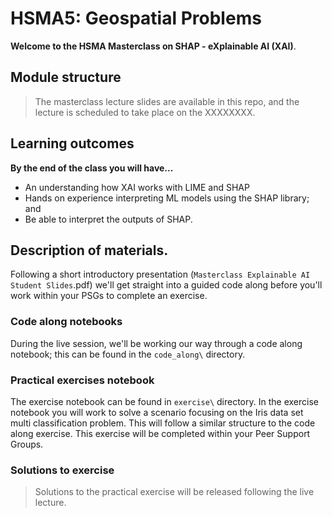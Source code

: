 # HSMA5: Geospatial Problems


**Welcome to the HSMA Masterclass on SHAP - eXplainable AI (XAI)**.

## Module structure

> The masterclass lecture slides are available in this repo, and the lecture is scheduled to take place on the XXXXXXXX.

## Learning outcomes

**By the end of the class you will have...**

* An understanding how XAI works with LIME and SHAP
* Hands on experience interpreting ML models using the SHAP library; and
* Be able to interpret the outputs of SHAP.

## Description of materials.

Following a short introductory presentation (`Masterclass Explainable AI Student Slides`.pdf) we'll get straight into a guided code along before you'll work within your PSGs to complete an exercise.

### Code along notebooks

During the live session, we'll be working our way through a code along notebook; this can be found in the `code_along\` directory.

### Practical exercises notebook

The exercise notebook can be found in `exercise\` directory. In the exercise notebook you will work to solve a scenario focusing on the Iris data set multi classification problem. This will follow a similar structure to the code along exercise. This exercise will be completed within your Peer Support Groups.

### Solutions to exercise

> Solutions to the practical exercise will be released following the live lecture.
